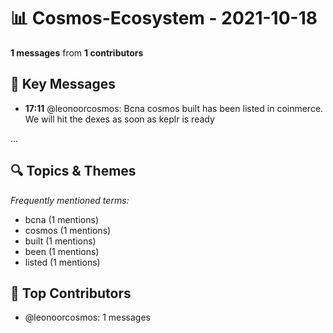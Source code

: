 # 📊 Cosmos-Ecosystem - 2021-10-18
**1 messages** from **1 contributors**

## 💬 Key Messages
- **17:11** @leonoorcosmos: Bcna cosmos built has been listed in coinmerce. We will hit the dexes as soon as keplr is ready

...

## 🔍 Topics & Themes
*Frequently mentioned terms:*
- bcna (1 mentions)
- cosmos (1 mentions)
- built (1 mentions)
- been (1 mentions)
- listed (1 mentions)

## 👥 Top Contributors
- @leonoorcosmos: 1 messages